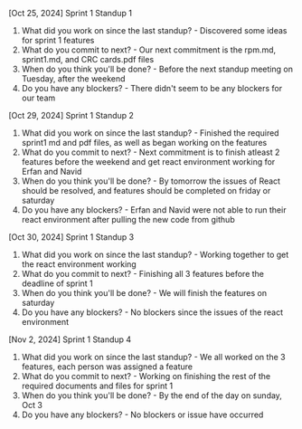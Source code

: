 [Oct 25, 2024] Sprint 1 Standup 1
1. What did you work on since the last standup? - Discovered some ideas for sprint 1 features
2. What do you commit to next? - Our next commitment is the rpm.md, sprint1.md, and CRC cards.pdf files
3. When do you think you'll be done? - Before the next standup meeting on Tuesday, after the weekend
4. Do you have any blockers? - There didn't seem to be any blockers for our team


[Oct 29, 2024] Sprint 1 Standup 2
1. What did you work on since the last standup? - Finished the required sprint1 md and pdf files, as well as began working on the features
2. What do you commit to next? - Next commitment is to finish atleast 2 features before the weekend and get react environment working for Erfan and Navid 
3. When do you think you'll be done? - By tomorrow the issues of React should be resolved, and features should be completed on friday or saturday 
4. Do you have any blockers? - Erfan and Navid were not able to run their react environment after pulling the new code from github


[Oct 30, 2024] Sprint 1 Standup 3
1. What did you work on since the last standup? - Working together to get the react environment working
2. What do you commit to next? - Finishing all 3 features before the deadline of sprint 1
3. When do you think you'll be done? - We will finish the features on saturday
4. Do you have any blockers? - No blockers since the issues of the react environment


[Nov 2, 2024] Sprint 1 Standup 4
1. What did you work on since the last standup? - We all worked on the 3 features, each person was assigned a feature
2. What do you commit to next? - Working on finishing the rest of the required documents and files for sprint 1
3. When do you think you'll be done? - By the end of the day on sunday, Oct 3
4. Do you have any blockers? - No blockers or issue have occurred
